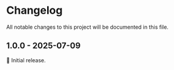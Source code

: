 # Changelog

All notable changes to this project will be documented in this file.

## 1.0.0 - 2025-07-09

:seedling: Initial release.